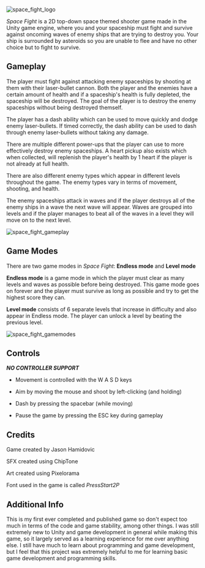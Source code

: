 ![space_fight_logo](https://github.com/user-attachments/assets/091315c2-f4e3-4261-a988-2c357779fe44)

*Space Fight* is a 2D top-down space themed shooter game made in the Unity game engine, where you and your spaceship must fight and survive against oncoming waves of enemy ships that are trying to destroy you. Your ship is surrounded by asteroids so you are unable to flee and have no other choice but to fight to survive.
## Gameplay
The player must fight against attacking enemy spaceships by shooting at them with their laser-bullet cannon. Both the player and the enemies have a certain amount of health and if a spaceship's health is fully depleted, the spaceship will be destroyed. The goal of the player is to destroy the enemy spaceships without being destroyed themself.

The player has a dash ability which can be used to move quickly and dodge enemy laser-bullets. If timed correctly, the dash ability can be used to dash through enemy laser-bullets without taking any damage.

There are multiple different power-ups that the player can use to more effectively destroy enemy spaceships. A heart pickup also exists which when collected, will replenish the player's health by 1 heart if the player is not already at full health.

There are also different enemy types which appear in different levels throughout the game. The enemy types vary in terms of movement, shooting, and health.

The enemy spaceships attack in waves and if the player destroys all of the enemy ships in a wave the next wave will appear. Waves are grouped into levels and if the player manages to beat all of the waves in a level they will move on to the next level.

![space_fight_gameplay](https://github.com/user-attachments/assets/da74fdce-d389-40b8-8c14-50671d6aa6a6)

## Game Modes
There are two game modes in *Space Fight*: **Endless mode** and **Level mode**

**Endless mode** is a game mode in which the player must clear as many levels and waves as possible before being destroyed. This game mode goes on forever and the player must survive as long as possible and try to get the highest score they can.

**Level mode** consists of 6 separate levels that increase in difficulty and also appear in Endless mode. The player can unlock a level by beating the previous level.

![space_fight_gamemodes](https://github.com/user-attachments/assets/56bad3b9-71dc-4bf6-b567-fe7564d3f62a)

## Controls
***NO CONTROLLER SUPPORT***

- Movement is controlled with the W A S D keys

- Aim by moving the mouse and shoot by left-clicking (and holding)

- Dash by pressing the spacebar (while moving)

- Pause the game by pressing the ESC key during gameplay
## Credits
Game created by Jason Hamidovic

SFX created using ChipTone

Art created using Pixelorama

Font used in the game is called *PressStart2P*
## Additional Info
This is my first ever completed and published game so don't expect too much in terms of the code and game stability, among other things. I was still extremely new to Unity and game development in general while making this game, so it largely served as a learning experience for me over anything else. I still have much to learn about programming and game development, but I feel that this project was extremely helpful to me for learning basic game development and programming skills.
